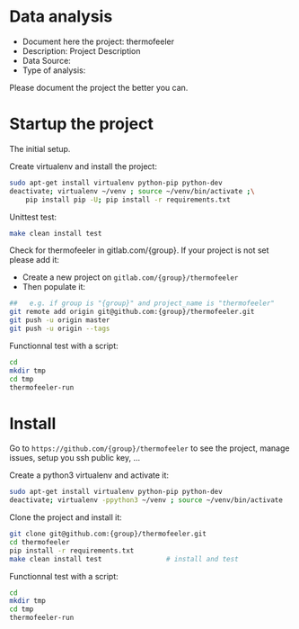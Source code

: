 # Data analysis
- Document here the project: thermofeeler
- Description: Project Description
- Data Source:
- Type of analysis:

Please document the project the better you can.

# Startup the project

The initial setup.

Create virtualenv and install the project:
```bash
sudo apt-get install virtualenv python-pip python-dev
deactivate; virtualenv ~/venv ; source ~/venv/bin/activate ;\
    pip install pip -U; pip install -r requirements.txt
```

Unittest test:
```bash
make clean install test
```

Check for thermofeeler in gitlab.com/{group}.
If your project is not set please add it:

- Create a new project on `gitlab.com/{group}/thermofeeler`
- Then populate it:

```bash
##   e.g. if group is "{group}" and project_name is "thermofeeler"
git remote add origin git@github.com:{group}/thermofeeler.git
git push -u origin master
git push -u origin --tags
```

Functionnal test with a script:

```bash
cd
mkdir tmp
cd tmp
thermofeeler-run
```

# Install

Go to `https://github.com/{group}/thermofeeler` to see the project, manage issues,
setup you ssh public key, ...

Create a python3 virtualenv and activate it:

```bash
sudo apt-get install virtualenv python-pip python-dev
deactivate; virtualenv -ppython3 ~/venv ; source ~/venv/bin/activate
```

Clone the project and install it:

```bash
git clone git@github.com:{group}/thermofeeler.git
cd thermofeeler
pip install -r requirements.txt
make clean install test                # install and test
```
Functionnal test with a script:

```bash
cd
mkdir tmp
cd tmp
thermofeeler-run
```
